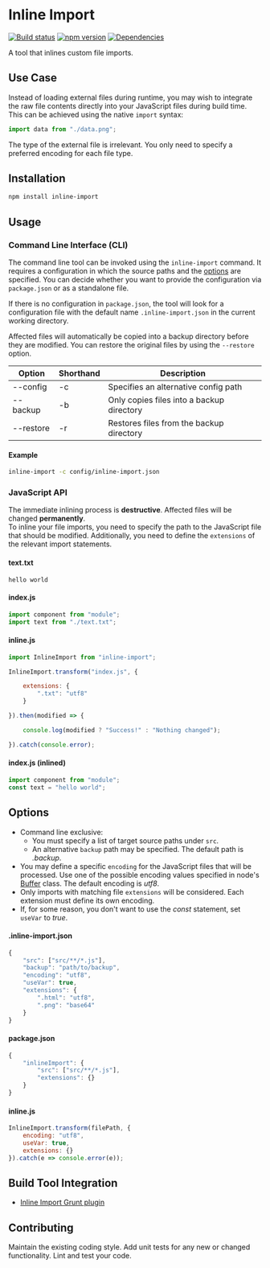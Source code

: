 # Inline Import

[![Build status](https://travis-ci.org/vanruesc/inline-import.svg?branch=master)](https://travis-ci.org/vanruesc/inline-import)
[![npm version](https://badge.fury.io/js/inline-import.svg)](https://badge.fury.io/js/inline-import)
[![Dependencies](https://david-dm.org/vanruesc/inline-import.svg?branch=master)](https://david-dm.org/vanruesc/inline-import)

A tool that inlines custom file imports.


## Use Case

Instead of loading external files during runtime, you may wish to integrate the 
raw file contents directly into your JavaScript files during build time. This
can be achieved using the native ```import``` syntax:

```javascript
import data from "./data.png";
```

The type of the external file is irrelevant. You only need to specify a
preferred encoding for each file type.


## Installation

```sh
npm install inline-import
``` 


## Usage

### Command Line Interface (CLI)

The command line tool can be invoked using the `inline-import` command. It requires a configuration in which the
source paths and the [options](#options) are specified. You can decide whether you want to provide the configuration
via `package.json` or as a standalone file. 

If there is no configuration in `package.json`, the tool will look for a configuration file with the
default name `.inline-import.json` in the current working directory.

Affected files will automatically be copied into a backup directory before they are modified.
You can restore the original files by using the `--restore` option.

| Option    | Shorthand | Description                               |
|-----------|-----------|-------------------------------------------|
| --config  | -c        | Specifies an alternative config path      |
| --backup  | -b        | Only copies files into a backup directory |
| --restore | -r        | Restores files from the backup directory  |

#### Example

```sh
inline-import -c config/inline-import.json
```


### JavaScript API

The immediate inlining process is __destructive__. Affected files will be changed __permanently__.  
To inline your file imports, you need to specify the path to the JavaScript 
file that should be modified. Additionally, you need to define the 
```extensions``` of the relevant import statements.

#### text.txt

```
hello world
```

#### index.js

```javascript
import component from "module";
import text from "./text.txt";
```

#### inline.js

```javascript
import InlineImport from "inline-import";

InlineImport.transform("index.js", {

	extensions: {
		".txt": "utf8"
	}

}).then(modified => {

	console.log(modified ? "Success!" : "Nothing changed");

}).catch(console.error);
```

#### index.js (inlined)

```javascript
import component from "module";
const text = "hello world";
```


## Options

- Command line exclusive:
  - You must specify a list of target source paths under `src`.
  - An alternative `backup` path may be specified. The default path is _.backup_.
- You may define a specific `encoding` for the JavaScript files that will be processed. 
Use one of the possible encoding values specified in node's [Buffer](https://github.com/nodejs/node/blob/master/lib/buffer.js) class. 
The default encoding is _utf8_.
- Only imports with matching file `extensions` will be considered. Each extension must define its own encoding.
- If, for some reason, you don't want to use the _const_ statement, set `useVar` to _true_.  

#### .inline-import.json

```javascript
{
	"src": ["src/**/*.js"],
	"backup": "path/to/backup",
	"encoding": "utf8",
	"useVar": true,
	"extensions": {
		".html": "utf8",
		".png": "base64"
	}
}
```

#### package.json

```javascript
{
	"inlineImport": {
		"src": ["src/**/*.js"],
		"extensions": {}
	}
}
```

#### inline.js

```javascript
InlineImport.transform(filePath, {
	encoding: "utf8",
	useVar: true,
	extensions: {}
}).catch(e => console.error(e));
```


## Build Tool Integration

 - [Inline Import Grunt plugin](https://github.com/vanruesc/grunt-inline-import)


## Contributing

Maintain the existing coding style. Add unit tests for any new or changed functionality. Lint and test your code.
